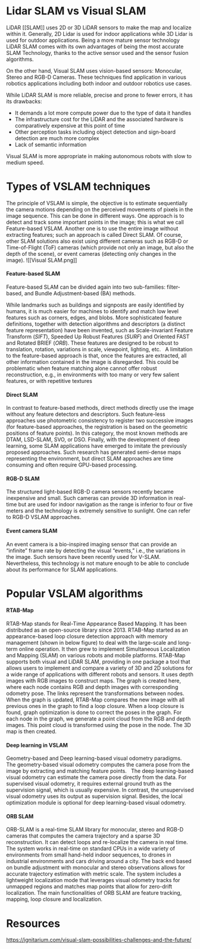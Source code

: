 # Lidar SLAM vs Visual SLAM
LiDAR [[SLAM]] uses 2D or 3D LiDAR sensors to make the map and localize within it. Generally, 2D Lidar is used for indoor applications while 3D Lidar is used for outdoor applications. Being a more mature sensor technology LiDAR SLAM comes with its own advantages of being the most accurate SLAM Technology, thanks to the active sensor used and the sensor fusion algorithms.  

On the other hand, Visual SLAM uses vision-based sensors: Monocular, Stereo and RGB-D Cameras. These techniques find application in various robotics applications including both indoor and outdoor robotics use cases.  

While LiDAR SLAM is more reliable, precise and prone to fewer errors, it has its drawbacks: 
- It demands a lot more compute power due to the type of data it handles 
- The infrastructure cost for the LiDAR and the associated hardware is comparatively expensive at this point of time 
- Other perception tasks including object detection and sign-board detection are much more complex  
- Lack of semantic information 

Visual SLAM is more appropriate in making autonomous robots with slow to medium speed.

# Types of VSLAM techniques
The principle of VSLAM is simple, the objective is to estimate sequentially the camera motions depending on the perceived movements of pixels in the image sequence. This can be done in different ways. One approach is to detect and track some important points in the image; this is what we call Feature-based VSLAM. Another one is to use the entire image without extracting features; such an approach is called Direct SLAM. Of course, other SLAM solutions also exist using different cameras such as RGB-D or Time-of-Flight (ToF) cameras (which provide not only an image, but also the depth of the scene), or event cameras (detecting only changes in the image). 
![[Visual SLAM.png]]
#### Feature-based SLAM
Feature-based SLAM can be divided again into two sub-families: filter-based, and Bundle Adjustment-based (BA) methods.  

While landmarks such as buildings and signposts are easily identified by humans, it is much easier for machines to identify and match low level features such as corners, edges, and blobs. More sophisticated feature definitions, together with detection algorithms and descriptors (a distinct feature representation) have been invented, such as Scale-invariant Feature Transform (*SIFT*), Speeded Up Robust Features (*SURF*) and Oriented FAST and Rotated BRIEF (*ORB*). These features are designed to be robust to translation, rotation, variations in scale, viewpoint, lighting, etc.   A limitation to the feature-based approach is that, once the features are extracted, all other information contained in the image is disregarded. This could be problematic when feature matching alone cannot offer robust reconstruction, e.g., in environments with too many or very few salient features, or with repetitive textures
#### Direct SLAM
In contrast to feature-based methods, direct methods directly use the image without any feature detectors and descriptors. Such feature-less approaches use photometric consistency to register two successive images (for feature-based approaches, the registration is based on the geometric positions of feature points). In this category, the most known methods are DTAM, LSD-SLAM, SVO, or DSO. Finally, with the development of deep learning, some SLAM applications have emerged to imitate the previously proposed approaches. Such research has generated semi-dense maps representing the environment, but direct SLAM approaches are time consuming and often require GPU-based processing.
#### RGB-D SLAM
The structured light-based RGB-D camera sensors recently became inexpensive and small. Such cameras can provide 3D information in real-time but are used for indoor navigation as the range is inferior to four or five meters and the technology is extremely sensitive to sunlight. One can refer to RGB-D VSLAM approaches.
#### Event camera SLAM
An event camera is a bio-inspired imaging sensor that can provide an “infinite” frame rate by detecting the visual “events,” i.e., the variations in the image. Such sensors have been recently used for V-SLAM. Nevertheless, this technology is not mature enough to be able to conclude about its performance for SLAM applications.
# Popular VSLAM algorithms
#### RTAB-Map
RTAB-Map stands for Real-Time Appearance Based Mapping. It has been distributed as an open-source library since 2013. RTAB-Map started as an appearance-based loop closure detection approach with memory management (shown in below figure) to deal with the large-scale and long-term online operation. It then grew to implement Simultaneous Localization and Mapping (SLAM) on various robots and mobile platforms. RTAB-Map supports both visual and LiDAR SLAM, providing in one package a tool that allows users to implement and compare a variety of 3D and 2D solutions for a wide range of applications with different robots and sensors. It uses depth images with RGB images to construct maps. The graph is created here, where each node contains RGB and depth images with corresponding odometry pose. The links represent the transformations between nodes. When the graph is updated, RTAB-Map compares the new image with all previous ones in the graph to find a loop closure. When a loop closure is found, graph optimization is done to correct the poses in the graph. For each node in the graph, we generate a point cloud from the RGB and depth images. This point cloud is transformed using the pose in the node. The 3D map is then created.
#### Deep learning in VSLAM
Geometry-based and Deep learning-based visual odometry paradigms.  
The geometry-based visual odometry computes the camera pose from the image by extracting and matching feature points.  
The deep learning-based visual odometry can estimate the camera pose directly from the data. For supervised visual odometry, it requires external ground truth as the supervision signal, which is usually expensive. In contrast, the unsupervised visual odometry uses its output as supervision signal. Besides, the local optimization module is optional for deep learning-based visual odometry.
#### ORB SLAM
ORB-SLAM is a real-time SLAM library for monocular, stereo and RGB-D cameras that computes the camera trajectory and a sparse 3D reconstruction. It can detect loops and re-localize the camera in real time. The system works in real-time on standard CPUs in a wide variety of environments from small hand-held indoor sequences, to drones in industrial environments and cars driving around a city. The back end based on bundle adjustment with monocular and stereo observations allows for accurate trajectory estimation with metric scale. The system includes a lightweight localization mode that leverages visual odometry tracks for unmapped regions and matches map points that allow for zero-drift localization. The main functionalities of ORB SLAM are feature tracking, mapping, loop closure and localization.
# Resources
https://ignitarium.com/visual-slam-possibilities-challenges-and-the-future/